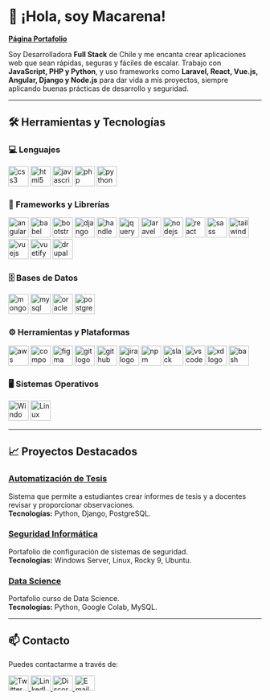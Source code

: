 # 👋 ¡Hola, soy Macarena!      

**[Página Portafolio](https://macarenaquijadag.github.io/Portafolio/)**

Soy Desarrolladora **Full Stack** de Chile y me encanta crear aplicaciones web que sean rápidas, seguras y fáciles de escalar. Trabajo con **JavaScript, PHP y Python**, y uso frameworks como **Laravel, React, Vue.js, Angular, Django y Node.js** para dar vida a mis proyectos, siempre aplicando buenas prácticas de desarrollo y seguridad.

---

## 🛠️ Herramientas y Tecnologías

### 💻 Lenguajes
<div align="left">
  <img src="https://cdn.jsdelivr.net/gh/devicons/devicon/icons/css3/css3-original.svg" height="40" alt="css3 logo" />
  <img src="https://cdn.jsdelivr.net/gh/devicons/devicon/icons/html5/html5-original.svg" height="40" alt="html5 logo" />
  <img src="https://cdn.jsdelivr.net/gh/devicons/devicon/icons/javascript/javascript-original.svg" height="40" alt="javascript logo" />
  <img src="https://cdn.jsdelivr.net/gh/devicons/devicon/icons/php/php-original.svg" height="40" alt="php logo" />
  <img src="https://cdn.jsdelivr.net/gh/devicons/devicon/icons/python/python-original.svg" height="40" alt="python logo" />
</div>

### 🧩 Frameworks y Librerías
<div align="left">
  <img src="https://cdn.jsdelivr.net/gh/devicons/devicon/icons/angularjs/angularjs-original.svg" height="40" alt="angularjs logo" />
  <img src="https://cdn.jsdelivr.net/gh/devicons/devicon/icons/babel/babel-original.svg" height="40" alt="babel logo" />
  <img src="https://cdn.jsdelivr.net/gh/devicons/devicon/icons/bootstrap/bootstrap-original.svg" height="40" alt="bootstrap logo" />
  <img src="https://cdn.jsdelivr.net/gh/devicons/devicon/icons/django/django-plain.svg" height="40" alt="django logo" />
  <img src="https://cdn.jsdelivr.net/gh/devicons/devicon/icons/handlebars/handlebars-original.svg" height="40" alt="handlebars logo" />
  <img src="https://cdn.jsdelivr.net/gh/devicons/devicon/icons/jquery/jquery-original.svg" height="40" alt="jquery logo" />
  <img src="https://cdn.jsdelivr.net/gh/devicons/devicon/icons/laravel/laravel-original.svg" height="40" alt="laravel logo" />
  <img src="https://cdn.jsdelivr.net/gh/devicons/devicon/icons/nodejs/nodejs-original.svg" height="40" alt="nodejs logo" />
  <img src="https://cdn.jsdelivr.net/gh/devicons/devicon/icons/react/react-original.svg" height="40" alt="react logo" />
  <img src="https://cdn.jsdelivr.net/gh/devicons/devicon/icons/sass/sass-original.svg" height="40" alt="sass logo" />
  <img src="https://cdn.jsdelivr.net/gh/devicons/devicon/icons/tailwindcss/tailwindcss-original-wordmark.svg" height="40" alt="tailwindcss logo" />
  <img src="https://cdn.jsdelivr.net/gh/devicons/devicon/icons/vuejs/vuejs-original.svg" height="40" alt="vuejs logo" />
  <img src="https://cdn.jsdelivr.net/gh/devicons/devicon/icons/vuetify/vuetify-original.svg" height="40" alt="vuetify logo" />
  <img src="https://cdn.jsdelivr.net/gh/devicons/devicon/icons/drupal/drupal-original.svg" height="40" alt="drupal logo" />
</div>

### 🗄️ Bases de Datos
<div align="left">
  <img src="https://cdn.jsdelivr.net/gh/devicons/devicon/icons/mongodb/mongodb-original.svg" height="40" alt="mongodb logo" />
  <img src="https://cdn.jsdelivr.net/gh/devicons/devicon/icons/mysql/mysql-original.svg" height="40" alt="mysql logo" />
  <img src="https://cdn.jsdelivr.net/gh/devicons/devicon/icons/oracle/oracle-original.svg" height="40" alt="oracle logo" />
  <img src="https://cdn.jsdelivr.net/gh/devicons/devicon/icons/postgresql/postgresql-original.svg" height="40" alt="postgresql logo" />
</div>

### ⚙️ Herramientas y Plataformas
<div align="left">
  <img src="https://cdn.jsdelivr.net/gh/devicons/devicon/icons/amazonwebservices/amazonwebservices-line-wordmark.svg" height="40" alt="aws logo" />
  <img src="https://cdn.jsdelivr.net/gh/devicons/devicon/icons/composer/composer-original.svg" height="40" alt="composer logo" />
  <img src="https://cdn.jsdelivr.net/gh/devicons/devicon/icons/figma/figma-original.svg" height="40" alt="figma logo" />
  <img src="https://cdn.jsdelivr.net/gh/devicons/devicon/icons/git/git-original.svg" height="40" alt="git logo" />
  <img src="https://cdn.jsdelivr.net/gh/devicons/devicon/icons/github/github-original.svg" height="40" alt="github logo" />
  <img src="https://cdn.jsdelivr.net/gh/devicons/devicon/icons/jira/jira-original.svg" height="40" alt="jira logo" />
  <img src="https://cdn.jsdelivr.net/gh/devicons/devicon/icons/npm/npm-original-wordmark.svg" height="40" alt="npm logo" />
  <img src="https://cdn.jsdelivr.net/gh/devicons/devicon/icons/slack/slack-original.svg" height="40" alt="slack logo" />
  <img src="https://cdn.jsdelivr.net/gh/devicons/devicon/icons/vscode/vscode-original.svg" height="40" alt="vscode logo" />
  <img src="https://cdn.jsdelivr.net/gh/devicons/devicon/icons/xd/xd-plain.svg" height="40" alt="xd logo" />
  <img src="https://cdn.jsdelivr.net/gh/devicons/devicon/icons/bash/bash-original.svg" height="40" alt="bash logo" />
</div>

### 🖥️ Sistemas Operativos
<div align="left">
  <img src="https://cdn.jsdelivr.net/gh/devicons/devicon/icons/windows8/windows8-original.svg" height="40" alt="Windows Server logo" />
  <img src="https://cdn.jsdelivr.net/gh/devicons/devicon/icons/linux/linux-original.svg" height="40" alt="Linux logo" />
</div>

---

## 📈 Proyectos Destacados

### [Automatización de Tesis](https://github.com/MacarenaQuijadaG/AutomatizacionTesis.git)
Sistema que permite a estudiantes crear informes de tesis y a docentes revisar y proporcionar observaciones.  
**Tecnologías:** Python, Django, PostgreSQL.

### [Seguridad Informática](https://github.com/MacarenaQuijadaG/Seguridad-Informatica.git)  
Portafolio de configuración de sistemas de seguridad.  
**Tecnologías:** Windows Server, Linux, Rocky 9, Ubuntu.

### [Data Science](https://github.com/MacarenaQuijadaG/Data-Science.git)  
Portafolio curso de Data Science.  
**Tecnologías:** Python, Google Colab, MySQL.

---
## 📫 Contacto

Puedes contactarme a través de:

<p align="left">
  <a href="https://twitter.com/tu_usuario" target="_blank">
    <img src="https://cdn.jsdelivr.net/gh/maurodesouza/profile-readme-generator/src/assets/icons/social/twitter/default.svg" width="40" height="30" alt="Twitter" />
  </a>
  <a href="https://www.linkedin.com/in/macarena-quijada-guzm%C3%A1n-430263191/" target="_blank">
    <img src="https://cdn.jsdelivr.net/gh/maurodesouza/profile-readme-generator/src/assets/icons/social/linkedin/default.svg" width="40" height="30" alt="LinkedIn" />
  </a>
  <a href="https://discord.com/users/tu_usuario" target="_blank">
    <img src="https://cdn.jsdelivr.net/gh/maurodesouza/profile-readme-generator/src/assets/icons/social/discord/default.svg" width="40" height="30" alt="Discord" />
  </a>
  <a href="mailto:mcarena.quijada@outlook.com" target="_blank">
    <img src="https://upload.wikimedia.org/wikipedia/commons/4/4e/Mail_%28iOS%29.svg" width="40" height="30" alt="Email" />
  </a>
</p>



